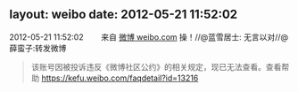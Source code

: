 layout: weibo
date: 2012-05-21 11:52:02
---
2012-05-21 11:52:02  &nbsp;&nbsp;&nbsp;&nbsp;&nbsp;&nbsp; 来自 <a href="http://weibo.com/" rel="nofollow">微博 weibo.com</a>
操！//@蓝雪居士: 无言以对//@薛蛮子:转发微博
>  该账号因被投诉违反《微博社区公约》的相关规定，现已无法查看。查看帮助 https://kefu.weibo.com/faqdetail?id=13216
